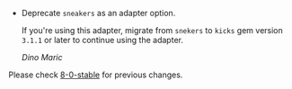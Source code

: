 *   Deprecate `sneakers` as an adapter option.

    If you're using this adapter, migrate from `snekers` to `kicks` gem version `3.1.1` or later to continue using the adapter.

    *Dino Maric*

Please check [8-0-stable](https://github.com/rails/rails/blob/8-0-stable/activejob/CHANGELOG.md) for previous changes.
